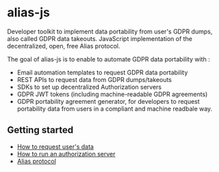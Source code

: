 # alias-js

Developer toolkit to implement data portability from user's GDPR dumps, also called GDPR data takeouts.
JavaScript implementation of the decentralized, open, free Alias protocol.

The goal of alias-js is to enable to automate GDPR data portability with :

- Email automation templates to request GDPR data portability
- REST APIs to request data from GDPR dumps/takeouts
- SDKs to set up decentralized Authorization servers
- GDPR JWT tokens (including machine-readable GDPR agreements)
- GDPR portability agreement generator, for developers to request portability data from users in a compliant and machine readbale way.

## Getting started

- [How to request user's data](https://github.com/progressive-identity/alias-js/wiki/Develop-a-client)
- [How to run an authorization server](https://github.com/progressive-identity/alias-js/wiki/Run-a-authorization-server)
- [Alias protocol](https://github.com/progressive-identity/alias-js/wiki/Protocol)
